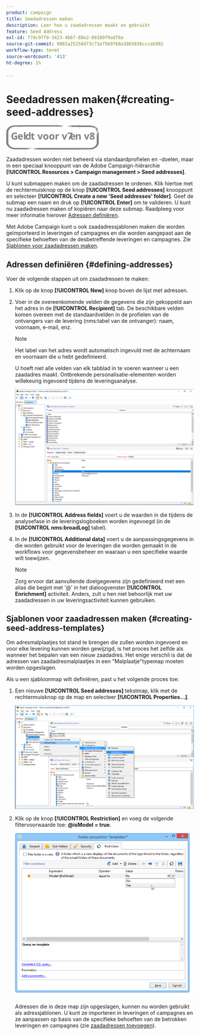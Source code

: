 ```yaml
---
product: campaign
title: Seedadressen maken
description: Leer hoe u zaadadressen maakt en gebruikt
feature: Seed Address
exl-id: f7dc97f0-3423-4b6f-88e2-08180f9adf8a
source-git-commit: 0065a25250d73c71e7569768a38b5836cccab992
workflow-type: tm+mt
source-wordcount: '413'
ht-degree: 1%

---
```


# Seedadressen maken{#creating-seed-addresses}

![](../../assets/common.svg)

Zaadadressen worden niet beheerd via standaardprofielen en -doelen, maar in een speciaal knooppunt van de Adobe Campaign-hiërarchie **[!UICONTROL Resources > Campaign management > Seed addresses]**.

U kunt submappen maken om de zaadadressen te ordenen. Klik hiertoe met de rechtermuisknop op de knop **[!UICONTROL Seed addresses]** knooppunt en selecteer **[!UICONTROL Create a new 'Seed addresses' folder]**. Geef de submap een naam en druk op **[!UICONTROL Enter]** om te valideren. U kunt nu zaadadressen maken of kopiëren naar deze submap. Raadpleeg voor meer informatie hierover [Adressen definiëren](#defining-addresses).

Met Adobe Campaign kunt u ook zaadadressjablonen maken die worden geïmporteerd in leveringen of campagnes en die worden aangepast aan de specifieke behoeften van de desbetreffende leveringen en campagnes. Zie [Sjablonen voor zaadadressen maken](#creating-seed-address-templates).

## Adressen definiëren {#defining-addresses}

Voer de volgende stappen uit om zaadadressen te maken:

1. Klik op de knop **[!UICONTROL New]** knop boven de lijst met adressen.
1. Voer in de overeenkomende velden de gegevens die zijn gekoppeld aan het adres in de **[!UICONTROL Recipient]** tab. De beschikbare velden komen overeen met de standaardvelden in de profielen van de ontvangers van de levering (nms:tabel van de ontvanger): naam, voornaam, e-mail, enz.

   >[!NOTE]
   >
   >Het label van het adres wordt automatisch ingevuld met de achternaam en voornaam die u hebt gedefinieerd.
   >
   >U hoeft niet alle velden van elk tabblad in te voeren wanneer u een zaadadres maakt. Ontbrekende personalisatie-elementen worden willekeurig ingevoerd tijdens de leveringsanalyse.

   ![](assets/s_ncs_user_seedlist_new_address.png)

1. In de **[!UICONTROL Address fields]** voert u de waarden in die tijdens de analysefase in de leveringslogboeken worden ingevoegd (in de **[!UICONTROL nms:broadLog]** tabel).

1. In de **[!UICONTROL Additional data]** voert u de aanpassingsgegevens in die worden gebruikt voor de leveringen die worden gemaakt in de workflows voor gegevensbeheer en waaraan u een specifieke waarde wilt toewijzen.

   >[!NOTE]
   >
   >Zorg ervoor dat aanvullende doelgegevens zijn gedefinieerd met een alias die begint met &#39;@&#39; in het dialoogvenster **[!UICONTROL Enrichment]** activiteit. Anders, zult u hen niet behoorlijk met uw zaadadressen in uw leveringsactiviteit kunnen gebruiken.

## Sjablonen voor zaadadressen maken {#creating-seed-address-templates}

Om adresmalplaatjes tot stand te brengen die zullen worden ingevoerd en voor elke levering kunnen worden gewijzigd, is het proces het zelfde als wanneer het bepalen van een nieuw zaadadres. Het enige verschil is dat de adressen van zaadadresmalplaatjes in een &quot;Malplaatje&quot;typemap moeten worden opgeslagen.

Als u een sjabloonmap wilt definiëren, past u het volgende proces toe:

1. Een nieuwe **[!UICONTROL Seed addresses]** tekstmap, klik met de rechtermuisknop op de map en selecteer **[!UICONTROL Properties...]**.

   ![](assets/s_ncs_user_seedlist_template_folder.png)

1. Klik op de knop **[!UICONTROL Restriction]** en voeg de volgende filtervoorwaarde toe: **@isModel = true**.

   ![](assets/s_ncs_user_seedlist_folder_is_model.png)

   Adressen die in deze map zijn opgeslagen, kunnen nu worden gebruikt als adressjablonen. U kunt ze importeren in leveringen of campagnes en ze aanpassen op basis van de specifieke behoeften van de betrokken leveringen en campagnes (zie [zaadadressen toevoegen](adding-seed-addresses.md)).
